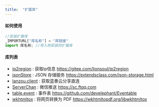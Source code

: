 ```yaml
---
title:  "扩展库"
---
```



#### 如何使用

```js
//安装扩展库
_IMPORTURL["库名称"] = "库链接"
import 库名称; //导入刚安装的扩展库
```

#### 库列表

- [ip2region](samples/ip2region.html) : 获取ip信息 https://gitee.com/lionsoul/ip2region
- [jsonStore](samples/jsonStore.html) : JSON 存储服务 https://extendsclass.com/json-storage.html
- [lanzou.client](samples/lanzou.html) : 获取蓝奏云分享直连
- [ServerChan](samples/ServerChan.html) : 微信推送 https://sc.ftqq.com
- [table.event](samples/Eventable.html) : 事件表 https://github.com/develephant/Eventable
- [wkhtmltox](samples/wkhtmltox.html) : 将网页转换为 PDF https://wkhtmltopdf.org/libwkhtmltox

